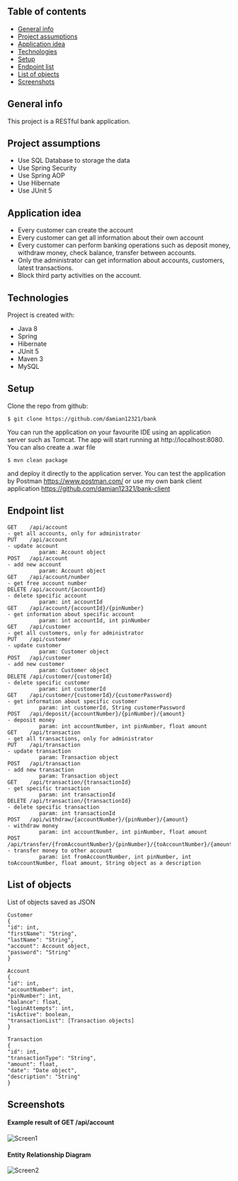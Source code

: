 ## Table of contents
* [General info](#general-info)
* [Project assumptions](#project-assumptions)
* [Application idea](#application-idea)
* [Technologies](#technologies)
* [Setup](#setup)
* [Endpoint list](#endpoint-list)
* [List of objects](#list-of-objects)
* [Screenshots](#screenshots)

## General info
This project is a RESTful bank application.
	
## Project assumptions
* Use SQL Database to storage the data
* Use Spring Security
* Use Spring AOP
* Use Hibernate
* Use JUnit 5

## Application idea
* Every customer can create the account 
* Every customer can get all information about their own account
* Every customer can perform banking operations such as deposit money, withdraw money, check balance, transfer between accounts.
* Only the administrator can get information about accounts, customers, latest transactions.
* Block third party activities on the account.

## Technologies
Project is created with:
* Java 8
* Spring
* Hibernate
* JUnit 5
* Maven 3
* MySQL

## Setup
Clone the repo from github:

```
$ git clone https://github.com/damian12321/bank
```

You can run the application on your favourite IDE using an application server such as Tomcat.
The app will start running at http://localhost:8080.
You can also create a .war file 

```
$ mvn clean package
```

and deploy it directly to the application server.
You can test the application by Postman 
https://www.postman.com/
or use my own bank client application
https://github.com/damian12321/bank-client

## Endpoint list

```
GET    /api/account                                                              - get all accounts, only for administrator
PUT    /api/account                                                              - update account
          param: Account object
POST   /api/account                                                              - add new account
          param: Account object
GET    /api/account/number                                                       - get free account number
DELETE /api/account/{accountId}                                                  - delete specific account
          param: int accountId
GET    /api/account/{accountId}/{pinNumber}                                      - get information about specific account
          param: int accountId, int pinNumber
GET    /api/customer                                                             - get all customers, only for administrator
PUT    /api/customer                                                             - update customer
          param: Customer object
POST   /api/customer                                                             - add new customer
          param: Customer object
DELETE /api/customer/{customerId}                                                - delete specific customer
          param: int customerId
GET    /api/customer/{customerId}/{customerPassword}                             - get information about specific customer
          param: int customerId, String customerPassword
POST   /api/deposit/{accountNumber}/{pinNumber}/{amount}                         - deposit money
          param: int accountNumber, int pinNumber, float amount
GET    /api/transaction                                                          - get all transactions, only for administrator
PUT    /api/transaction                                                          - update transaction
          param: Transaction object
POST   /api/transaction                                                          - add new transaction
          param: Transaction object
GET    /api/transaction/{transactionId}                                          - get specific transaction
          param: int transactionId
DELETE /api/transaction/{transactionId}                                          - delete specific transaction
          param: int transactionId
POST   /api/withdraw/{accountNumber}/{pinNumber}/{amount}                        - withdraw money
          param: int accountNumber, int pinNumber, float amount
POST   /api/transfer/{fromAccountNumber}/{pinNumber}/{toAccountNumber}/{amount}/ - transfer money to other account 
          param: int fromAccountNumber, int pinNumber, int toAccountNumber, float amount, String object as a description
```

## List of objects
List of objects saved as JSON 

```
Customer
{
"id": int,
"firstName": "String",
"lastName": "String",
"account": Account object,
"password": "String"
}

Account
{
"id": int,
"accountNumber": int,
"pinNumber": int,
"balance": float,
"loginAttempts": int,
"isActive": boolean,
"transactionList": [Transaction objects]
}

Transaction
{
"id": int,
"transactionType": "String",
"amount": float,
"date": "Date object",
"description": "String"
}
```
## Screenshots
#### Example result of GET /api/account 
![Screen1](./img/Screen1.png)

#### Entity Relationship Diagram
![Screen2](./img/Screen2.png)
